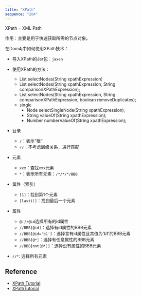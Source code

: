 ```yaml
---
title: "XPath"
sequence: "204"
---
```


XPath = XML Path

作用：主要是用于快速获取所需的节点对象。

在Dom4j中如何使用XPath技术：

- 导入XPath的Jar包：`jaxen`
- 使用XPath的方法：
  - List<Node> selectNodes(String xpathExpression)
  - List<Node> selectNodes(String xpathExpression, String comparisonXPathExpression);
  - List<Node> selectNodes(String xpathExpression, String comparisonXPathExpression, boolean removeDuplicates);
  - single
    - Node selectSingleNode(String xpathExpression);
    - String valueOf(String xpathExpression);
    - Number numberValueOf(String xpathExpression);

- 目录
  - `/`：表示“根”
  - `//`：不考虑层级关系，进行匹配
- 元素
  - `xxx`：查找`xxx`元素
  - `*`：表示所有元素：`/*/*/*/BBB`
- 属性（索引）
  - `[1]`：找到第1个元素
  - `[last()]`：找到最后一个元素
- 属性
  - `@`: `//@id`选择所有的id属性
  - `//BBB[@id]`：选择有id属性的BBB元素
  - `//BBB[@id='b1']`：选择含有id属性且其值为'b1'的BBB元素
  - `//BBB[@*]`：选择有任意属性的BBB元素
  - `//BBB[not(@*)]`：选择没有属性的BBB元素

- `//*`: 选择所有元素

## Reference

- [XPath Tutorial](https://www.w3schools.com/xml/xpath_intro.asp)
- [XPathTutorial](http://www.zvon.org/xxl/XPathTutorial/General/examples.html)